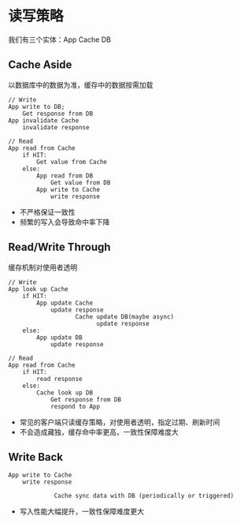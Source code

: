 # 读写策略

我们有三个实体：App Cache DB

## Cache Aside

以数据库中的数据为准，缓存中的数据按需加载

```
// Write
App write to DB;
    Get response from DB
App invalidate Cache
    invalidate response

// Read
App read from Cache
    if HIT:
        Get value from Cache
    else:
        App read from DB
            Get value from DB
        App write to Cache
            write response
```

* 不严格保证一致性
* 频繁的写入会导致命中率下降

## Read/Write Through

缓存机制对使用者透明

```
// Write
App look up Cache
    if HIT:
        App update Cache
            update response
                   Cache update DB(maybe async)
                         update response
    else:
        App update DB
            update response

// Read
App read from Cache
    if HIT:
        read response
    else:
        Cache look up DB
            Get response from DB
            respond to App
```

* 常见的客户端只读缓存策略，对使用者透明，指定过期、刷新时间
* 不会造成藏独，缓存命中率更高，一致性保障难度大

## Write Back

```
App write to Cache
    write response
             
             Cache sync data with DB (periodically or triggered)
```

* 写入性能大幅提升，一致性保障难度更大
